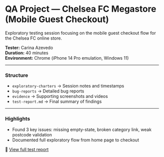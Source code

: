 # QA Project — Chelsea FC Megastore (Mobile Guest Checkout)

Exploratory testing session focusing on the mobile guest checkout flow for the Chelsea FC online store.

**Tester:** Carina Azevedo  
**Duration:** 40 minutes  
**Environment:** Chrome (iPhone 14 Pro emulation, Windows 11)

---

### Structure
- `exploratory-charters` → Session notes and timestamps  
- `bug-reports` → Detailed bug reports  
- `evidence` → Supporting screenshots and videos  
- `test-report.md` → Final summary of findings

---

### Highlights
- Found 3 key issues: missing empty-state, broken category link, weak postcode validation  
- Documented full exploratory flow from home page to checkout  

📄 [View full test report](test-report.md)
